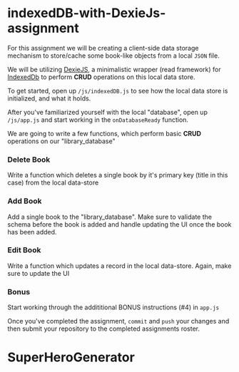 # indexedDB-with-DexieJs-assignment

For this assignment we will be creating a client-side data storage mechanism to store/cache some book-like objects from a local `JSON` file. 

We will be utilizing [DexieJS](https://dexie.org/), a minimalistic wrapper (read framework) for [IndexedDb](https://developer.mozilla.org/en-US/docs/Web/API/IndexedDB_API) to perform **CRUD** operations on this local data store.  

To get started, open up `/js/indexedDB.js` to see how the local data store is initialized, and what it holds. 

After you've familiarized yourself with the local "database", open up `/js/app.js` and start working in the `onDatabaseReady` function.  

We are going to write a few functions, which perform basic **CRUD** operations on our "library_database"

### Delete Book
Write a function which deletes a single book by it's primary key (title in this case) from the local data-store

### Add Book
Add a single book to the "library_database".  Make sure to validate the schema before the book is added and handle updating the UI once the book has been added. 

### Edit Book
Write a function which updates a record in the local data-store.  Again, make sure to update the UI

### Bonus
Start working through the addititional BONUS instructions (#4) in `app.js`

Once you've completed the assignment, `commit` and `push` your changes and then submit your repository to the completed assignments roster. 
# SuperHeroGenerator
